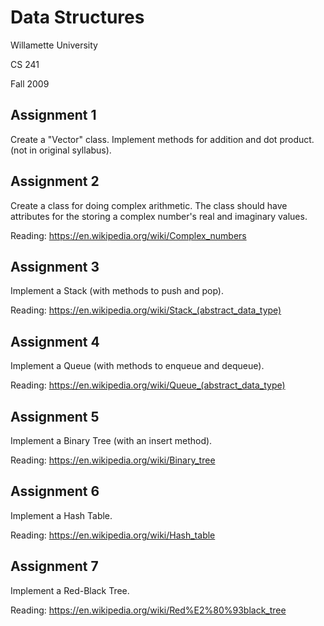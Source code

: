 # Data Structures

Willamette University

CS 241

Fall 2009

## Assignment 1

Create a "Vector" class.  Implement methods for addition and dot product. (not in original syllabus).

## Assignment 2

Create a class for doing complex arithmetic.  The class should have attributes for the storing a complex number's real and imaginary values.

Reading: https://en.wikipedia.org/wiki/Complex_numbers

## Assignment 3

Implement a Stack (with methods to push and pop).

Reading: https://en.wikipedia.org/wiki/Stack_(abstract_data_type)

## Assignment 4

Implement a Queue (with methods to enqueue and dequeue).

Reading: https://en.wikipedia.org/wiki/Queue_(abstract_data_type)

## Assignment 5

Implement a Binary Tree (with an insert method).

Reading: https://en.wikipedia.org/wiki/Binary_tree

## Assignment 6

Implement a Hash Table.

Reading: https://en.wikipedia.org/wiki/Hash_table

## Assignment 7

Implement a Red-Black Tree.

Reading: https://en.wikipedia.org/wiki/Red%E2%80%93black_tree

